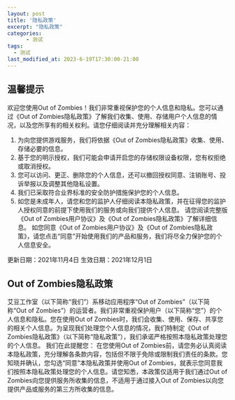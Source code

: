 ```yaml
---
layout: post
title: '隐私政策'
excerpt: "隐私政策"
categories:
      - 测试
tags:
  - 测试
last_modified_at: 2023-6-19T17:30:00-21:00
---
```


## 温馨提示
 
欢迎您使用Out of Zombies！我们非常重视保护您的个人信息和隐私。您可以通过《Out of Zombies隐私政策》了解我们收集、使用、存储用户个人信息的情况，以及您所享有的相关权利。请您仔细阅读并充分理解相关内容：
1. 为向您提供游戏服务，我们将依据《Out of Zombies隐私政策》收集、使用、存储必要的信息。
2. 基于您的明示授权，我们可能会申请开启您的存储权限设备权限，您有权拒绝或取消授权。
3. 您可以访问、更正、删除您的个人信息，还可以撤回授权同意、注销账号、投诉举报以及调整其他隐私设置。
4. 我们已采取符合业界标准的安全防护措施保护您的个人信息。
5. 如您是未成年人，请您和您的监护人仔细阅读本隐私政策，并在征得您的监护人授权同意的前提下使用我们的服务或向我们提供个人信息。
请您阅读完整版《Out of Zombies用户协议》及《Out of Zombies隐私政策》了解详细信息。
如您同意《Out of Zombies用户协议》及《Out of Zombies隐私政策》，请您点击“同意”开始使用我们的产品和服务，我们将尽全力保护您的个人信息安全。


更新日期：2021年11月4日
生效日期：2021年12月1日

## Out of Zombies隐私政策

艾豆工作室（以下简称“我们”）系移动应用程序“Out of Zombies”（以下简称“Out of Zombies”）的运营者。我们非常重视保护用户（以下简称“您”）的个人信息和隐私。您在使用Out of Zombies时，我们会收集、使用、保存、共享您的相关个人信息。为呈现我们处理您个人信息的情况，我们特制定《Out of Zombies隐私政策》（以下简称“隐私政策”），我们承诺严格按照本隐私政策处理您的个人信息。
我们在此提醒您：
在您使用Out of Zombies前，请您务必认真阅读本隐私政策，充分理解各条款内容，包括但不限于免除或限制我们责任的条款。您知晓并确认，您勾选“同意”本隐私政策并使用Out of Zombies，就表示您同意我们按照本隐私政策处理您的个人信息。请您知悉，本政策仅适用于我们通过Out of Zombies向您提供服务所收集的信息，不适用于通过接入Out of Zombies以向您提供产品或服务的第三方所收集的信息。
